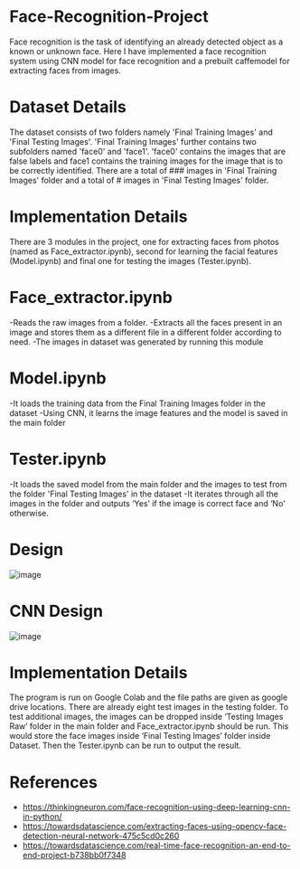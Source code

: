 # Face-Recognition-Project

Face recognition is the task of identifying an already detected object as a known or unknown face.
Here I have implemented a face recognition system using CNN model for face recognition and a
prebuilt caffemodel for extracting faces from images.

# Dataset Details
The dataset consists of two folders namely 'Final Training Images' and 'Final Testing Images'.
'Final Training Images' further contains two subfolders named 'face0' and 'face1'. 'face0' contains
the images that are false labels and face1 contains the training images for the image that is to be
correctly identified. There are a total of ### images in 'Final Training Images' folder and a total
of # images in 'Final Testing Images' folder.

# Implementation Details
There are 3 modules in the project, one for extracting faces from photos (named as 
Face_extractor.ipynb), second for learning the facial features (Model.ipynb) and final one for 
testing the images (Tester.ipynb).

  # Face_extractor.ipynb
  -Reads the raw images from a folder.
  -Extracts all the faces present in an image and stores them as a different file in a different 
   folder according to need.
  -The images in dataset was generated by running this module
  
  # Model.ipynb
  -It loads the training data from the Final Training Images folder in the dataset
  -Using CNN, it learns the image features and the model is saved in the main folder
  
  # Tester.ipynb
  -It loads the saved model from the main folder and the images to test from the folder 'Final 
   Testing Images' in the dataset
  -It iterates through all the images in the folder and outputs ‘Yes’ if the image is correct face and 
   ‘No’ otherwise.
   
# Design

![image](https://user-images.githubusercontent.com/69210229/165162191-732a2f87-b2e9-4d37-a0e1-7df76c8bdfe3.png)

  # CNN Design
  
![image](https://user-images.githubusercontent.com/69210229/165162311-ad79e596-505b-474e-91b9-dfd4b9f767cb.png)

# Implementation Details

The program is run on Google Colab and the file paths are given as google drive locations. 
There are already eight test images in the testing folder. To test additional images, the images
can be dropped inside ‘Testing Images Raw’ folder in the main folder and Face_extractor.ipynb 
should be run. This would store the face images inside ‘Final Testing Images’ folder inside 
Dataset. Then the Tester.ipynb can be run to output the result.


# References

- https://thinkingneuron.com/face-recognition-using-deep-learning-cnn-in-python/
- https://towardsdatascience.com/extracting-faces-using-opencv-face-detection-neural-network-475c5cd0c260
- https://towardsdatascience.com/real-time-face-recognition-an-end-to-end-project-b738bb0f7348
